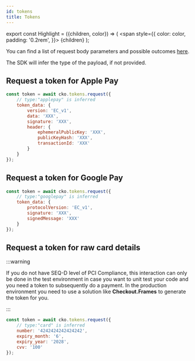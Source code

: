 ```yaml
---
id: tokens
title: Tokens
---
```


export const Highlight = ({children, color}) => (
<span
style={{
      color: color,
      padding: '0.2rem',
    }}>
{children}
</span>
);

You can find a list of request body parameters and possible outcomes [here](https://api-reference.checkout.com/#tag/Tokens).

The SDK will infer the type of the payload, if not provided.

## Request a token for <Highlight color="#25c2a0">Apple Pay</Highlight>

```js
const token = await cko.tokens.request({
    // type:"applepay" is inferred
    token_data: {
        version: 'EC_v1',
        data: 'XXX',
        signature: 'XXX',
        header: {
            ephemeralPublicKey: 'XXX',
            publicKeyHash: 'XXX',
            transactionId: 'XXX'
        }
    }
});
```

## Request a token for <Highlight color="#25c2a0">Google Pay</Highlight>

```js
const token = await cko.tokens.request({
    // type:"googlepay" is inferred
    token_data: {
        protocolVersion: 'EC_v1',
        signature: 'XXX',
        signedMessage: 'XXX'
    }
});
```

## Request a token for <Highlight color="#25c2a0">raw card details</Highlight>

:::warning

If you do not have SEQ-D level of PCI Compliance, this interaction can only be done in the test environment in case you want to unit test your code and you need a token to subsequently do a payment. In the production environment you need to use a solution like **Checkout.Frames** to generate the token for you.

:::

```js
const token = await cko.tokens.request({
    // type:"card" is inferred
    number: '4242424242424242',
    expiry_month: '6',
    expiry_year: '2028',
    cvv: '100'
});
```
